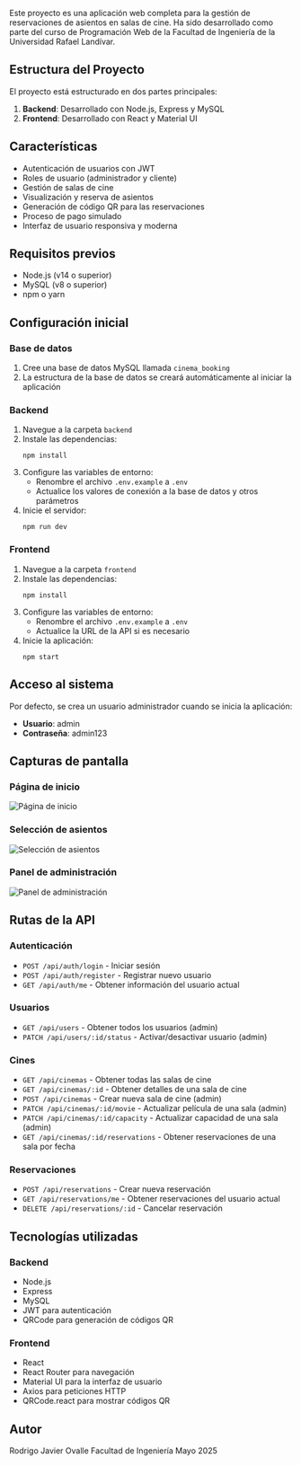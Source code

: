 Este proyecto es una aplicación web completa para la gestión de reservaciones de asientos en salas de cine. Ha sido desarrollado como parte del curso de Programación Web de la Facultad de Ingeniería de la Universidad Rafael Landívar.

## Estructura del Proyecto

El proyecto está estructurado en dos partes principales:

1. **Backend**: Desarrollado con Node.js, Express y MySQL
2. **Frontend**: Desarrollado con React y Material UI

## Características

- Autenticación de usuarios con JWT
- Roles de usuario (administrador y cliente)
- Gestión de salas de cine
- Visualización y reserva de asientos
- Generación de código QR para las reservaciones
- Proceso de pago simulado
- Interfaz de usuario responsiva y moderna

## Requisitos previos

- Node.js (v14 o superior)
- MySQL (v8 o superior)
- npm o yarn

## Configuración inicial

### Base de datos

1. Cree una base de datos MySQL llamada `cinema_booking`
2. La estructura de la base de datos se creará automáticamente al iniciar la aplicación

### Backend

1. Navegue a la carpeta `backend`
2. Instale las dependencias:
   ```
   npm install
   ```
3. Configure las variables de entorno:
   - Renombre el archivo `.env.example` a `.env`
   - Actualice los valores de conexión a la base de datos y otros parámetros
4. Inicie el servidor:
   ```
   npm run dev
   ```

### Frontend

1. Navegue a la carpeta `frontend`
2. Instale las dependencias:
   ```
   npm install
   ```
3. Configure las variables de entorno:
   - Renombre el archivo `.env.example` a `.env`
   - Actualice la URL de la API si es necesario
4. Inicie la aplicación:
   ```
   npm start
   ```

## Acceso al sistema

Por defecto, se crea un usuario administrador cuando se inicia la aplicación:
- **Usuario**: admin
- **Contraseña**: admin123

## Capturas de pantalla

### Página de inicio
![Página de inicio](https://via.placeholder.com/800x450)

### Selección de asientos
![Selección de asientos](https://via.placeholder.com/800x450)

### Panel de administración
![Panel de administración](https://via.placeholder.com/800x450)

## Rutas de la API

### Autenticación
- `POST /api/auth/login` - Iniciar sesión
- `POST /api/auth/register` - Registrar nuevo usuario
- `GET /api/auth/me` - Obtener información del usuario actual

### Usuarios
- `GET /api/users` - Obtener todos los usuarios (admin)
- `PATCH /api/users/:id/status` - Activar/desactivar usuario (admin)

### Cines
- `GET /api/cinemas` - Obtener todas las salas de cine
- `GET /api/cinemas/:id` - Obtener detalles de una sala de cine
- `POST /api/cinemas` - Crear nueva sala de cine (admin)
- `PATCH /api/cinemas/:id/movie` - Actualizar película de una sala (admin)
- `PATCH /api/cinemas/:id/capacity` - Actualizar capacidad de una sala (admin)
- `GET /api/cinemas/:id/reservations` - Obtener reservaciones de una sala por fecha

### Reservaciones
- `POST /api/reservations` - Crear nueva reservación
- `GET /api/reservations/me` - Obtener reservaciones del usuario actual
- `DELETE /api/reservations/:id` - Cancelar reservación

## Tecnologías utilizadas

### Backend
- Node.js
- Express
- MySQL
- JWT para autenticación
- QRCode para generación de códigos QR

### Frontend
- React
- React Router para navegación
- Material UI para la interfaz de usuario
- Axios para peticiones HTTP
- QRCode.react para mostrar códigos QR

## Autor

Rodrigo Javier Ovalle
Facultad de Ingeniería
Mayo 2025
